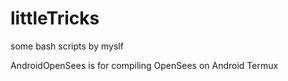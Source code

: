 # littleTricks
some bash scripts by myslf

AndroidOpenSees is for compiling OpenSees on Android Termux
